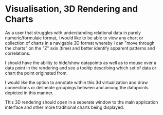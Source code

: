 # Visualisation, 3D Rendering and Charts

As a user that struggles with understanding relational data in purely numeric/formulaic format, I would like to be able to view any chart or collection of charts in a navigable 3D format whereby I can "move through the charts" on the "Z" axis (time) and better identify apparent patterns and correlations.

I should have the ability to hide/show datapoints as well as to mouse over a data point in the rendering and see a tooltip describing which set of data or chart the point originated from. 

I would like the option to annotate within this 3d virtualization and draw connections or delineate groupings between and among the datapoints depicted in this manner.

This 3D rendering should open in a seperate window to the main application interface and other more traditional charts being displayed.
